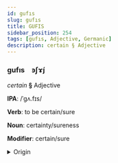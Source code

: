 ```yaml
---
id: gufıs
slug: gufıs
title: GUFIS
sidebar_position: 254
tags: [gufıs, Adjective, Germanic]
description: certain § Adjective
---
```


### gufıs&emsp;<span kind="abugida">ꜿʃɤ́ȷ</span>

*certain* **§** Adjective

**IPA**: /ˈgʌ.fɪs/

**Verb**: to be certain/sure

**Noun**: certainty/sureness

**Modifier**: certain/sure

<details>
    <summary>Origin</summary>
    German gewiss /ɡəˈvɪs/<br/>
    <em>Germanic Language Family</em>
</details>